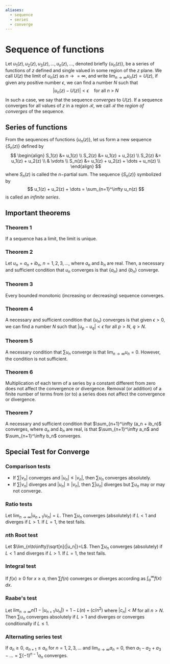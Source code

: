 ```yaml
---
aliases:
  - sequence
  - series
  - converge
---
```

# Sequence of functions
Let $u_1(z), u_2(z), u_3(z), ..., u_n(z), ...$, denoted briefly $\{u_n(z)\}$,  be a series of functions of $z$ defined and single valued in some region of the $z$ plane. We call $U(z)$ the limit of $u_n(z)$ as $n \to = \infty$, and write $\lim_{n\to \infty} u_n(z) = U(z)$, if given any positive number $\epsilon$, we can find a number $N$ such that
$$
|u_n(z)  - U(z)| < \epsilon \quad \text{for all $n$ > $N$}
$$
In such a case, we say that the sequence _converges_ to $U(z)$.
If a sequence converges for all values of $z$ in a region $\mathcal{R}$, we call $\mathcal{R}$ the _region of converges_ of the sequence.


## Series of functions
From the sequences of functions $\{u_n(z)\}$, let us form a new sequence $\{S_n(z)\}$ defined by
$$
\begin{align}
S_1(z) &= u_1(z) \\
S_2(z) &= u_1(z) + u_2(z) \\
S_2(z) &= u_1(z) + u_2(z) \\
 & \vdots  \\
S_n(z) &= u_1(z) + u_2(z) + \dots + u_n(z) \\
\end{align}
$$
where $S_n(z)$ is called the $n-$partial sum.
The sequence $\{S_n(z)\}$ symbolized by
$$
u_1(z) + u_2(z) + \dots = \sum_{n=1}^\infty u_n(z)
$$
is called an _infinite series_.


## Important theorems
### Theorem 1
If a sequence has a limit, the limit is unique.

### Theorem 2
Let $u_n = a_n + ib_n$, $n = 1, 2, 3, \dots$, where $a_n$ and $b_n$ are real. Then, a necessary and sufficient condition that $u_n$ converges is that $\{a_n\}$ and $\{b_n\}$ converge.

### Theorem 3
Every bounded monotonic (increasing or decreasing) sequence converges.

### Theorem 4
A necessary and sufficient condition that $\{u_n\}$ converges is that given $\epsilon > 0$, we can find a number $N$ such that $|u_p - u_q| < \epsilon$ for all $p > N$, $q > N$.

### Theorem 5
A necessary condition that $\sum u_n$ converge is that $\lim_{n\to \infty}u_n = 0$. However, the condition is not sufficient.

### Theorem 6
Multiplication of each term of a series by a constant different from zero does not affect the convergence or divergence. Removal (or addition) of a finite number of terms from (or to) a series does not affect the convergence or divergence.

### Theorem 7
A necessary and sufficient condition that $\sum_{n+1}^\infty (a_n + ib_n)$ converges, where $a_n$ and $b_n$ are real, is that $\sum_{n+1}^\infty a_n$ and $\sum_{n+1}^\infty b_n$ converges.

## Special Test for Converge
### Comparison tests
- If $\sum |v_n|$ converges and $|u_n| \leq |v_n|$, then $\sum u_n$ converges absolutely.
- If $\sum |v_n|$ diverges and $|u_n| \geq |v_n|$, then $\sum |u_n|$ diverges but $\sum u_n$ may or may not converge.

### Ratio tests
Let $\lim_{n\to \infty} |u_{n+1}/u_n| = L$. Then $\sum u_n$ converges (absolutely) if $L < 1$ and diverges if $L > 1$. If $L = 1$, the test fails.

### $n$th Root test
Let $\lim_{n\to\infty}\sqrt[n]{|u_n|}=L$. Then $\sum u_n$ converges (absolutely) if $L < 1$ and diverges if $L>1$. If $L = 1$, the test fails.

### Integral test
If $f(x) \ge 0$ for $x \ge a$, then $\sum f(n)$ converges or diverges according as $\int_a^\infty f(x)\,dx$.


### Raabe's test
Let $lim_{n\to \infty} n(1-|u_{n+1} / u_n|) = 1-L(n) + (c/n^2)$ where $|c_n| < M$ for all $n>N$. Then $\sum u_n$ converges absolutely if $L > 1$ and diverges or converges conditionally if $L \le 1$.

### Alternating series test
If $a_n \ge 0$, $a_{n+1} \le a_n$ for $n = 1, 2, 3, \dots$ and $\lim_{n\to\infty}a_n=0$, then $a_1 - a_2 + a_3 - \dots = \sum (-1)^{n-1}a_n$ converges.